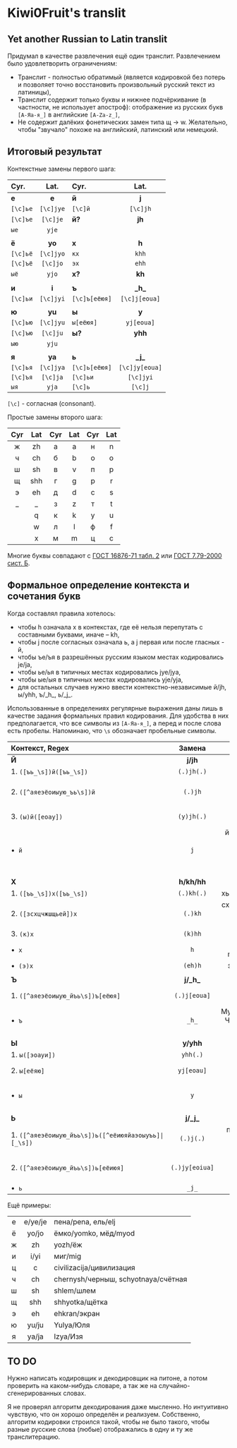 # Kiwi0Fruit's translit

## Yet another Russian to Latin translit

Придумал в качестве развлечения ещё один транслит. Развлечением было удовлетворить ограничениям:

* Транслит - полностью обратимый (является кодировкой без потерь и позволяет точно восстановить произвольный русский текст из латиницы),
* Транслит содержит только буквы и нижнее подчёркивание (в частности, не использует апостроф): отображение из русских букв `[А-Яа-я_]` в английские `[A-Za-z_]`,
* Не содержит далёких фонетических замен типа щ → w. Желательно, чтобы "звучало" похоже на английский, латинский или немецкий.


## Итоговый результат

Контекстные замены первого шага:  

| Cyr.     | Lat.      | Cyr.          | Lat.           |
|:-------- |:---------:|:------------- |:--------------:|
| **е**    | **e**     | **й**         | **j**          |
| `[\c]ье` | `[\c]jye` | `[\c]й`       | `[\c]jh`       |
| `[\c]ъе` | `[\c]je`  | **й?**        | **jh**         |
| `ые`     | `yje`     |               |                |
|          |           |               |                |
| **ё**    | **yo**    | **x**         | **h**          |
| `[\c]ьё` | `[\c]jyo` | `кх`          | `khh`          |
| `[\c]ъё` | `[\c]jo`  | `эх`          | `ehh`          |
| `ыё`     | `yjo`     | **х?**        | **kh**         |
|          |           |               |                |
| **и**    | **i**     | **ъ**         | **\_h\_**      |
| `[\c]ьи` | `[\c]jyi` | `[\c]ъ[еёюя]` | `[\c]j[eoua]`  |
|          |           |               |                |
| **ю**    | **yu**    | **ы**         | **y**          |
| `[\c]ью` | `[\c]jyu` | `ы[еёюя]`     | `yj[eoua]`     |
| `[\c]ъю` | `[\c]ju`  | **ы?**        | **yhh**        |
| `ыю`     | `yju`     |               |                |
|          |           |               |                |
| **я**    | **ya**    | **ь**         | **\_j\_**      |
| `[\c]ья` | `[\c]jya` | `[\c]ь[еёюя]` | `[\c]jy[eoua]` |
| `[\c]ъя` | `[\c]ja`  | `[\c]ьи`      | `[\c]jyi`      |
| `ыя`     | `yja`     | `[\c]ь`       | `[\c]j`        |

`[\c]` - согласная (consonant).

Простые замены второго шага:

| Cyr | Lat   | Cyr | Lat | Cyr | Lat |
|:---:|:-----:|:---:|:---:|:---:|:---:|
|  ж  |  zh   |  а  |  a  |  н  |  n  |
|  ч  |  ch   |  б  |  b  |  о  |  o  |
|  ш  |  sh   |  в  |  v  |  п  |  p  |
|  щ  |  shh  |  г  |  g  |  р  |  r  |
|  э  |  eh   |  д  |  d  |  с  |  s  |
|  _  |  _    |  з  |  z  |  т  |  t  |
|     |  q    |  к  |  k  |  у  |  u  |
|     |  w    |  л  |  l  |  ф  |  f  |
|     |  x    |  м  |  m  |  ц  |  c  |

Многие буквы совпадают с [ГОСТ 16876-71 табл. 2](https://ru.wikipedia.org/wiki/%D0%A2%D1%80%D0%B0%D0%BD%D1%81%D0%BB%D0%B8%D1%82%D0%B5%D1%80%D0%B0%D1%86%D0%B8%D1%8F_%D1%80%D1%83%D1%81%D1%81%D0%BA%D0%BE%D0%B3%D0%BE_%D0%B0%D0%BB%D1%84%D0%B0%D0%B2%D0%B8%D1%82%D0%B0_%D0%BB%D0%B0%D1%82%D0%B8%D0%BD%D0%B8%D1%86%D0%B5%D0%B9#%D0%A1%D1%80%D0%B0%D0%B2%D0%BD%D0%B8%D1%82%D0%B5%D0%BB%D1%8C%D0%BD%D0%B0%D1%8F_%D1%82%D0%B0%D0%B1%D0%BB%D0%B8%D1%86%D0%B0_%D1%81%D0%B8%D1%81%D1%82%D0%B5%D0%BC_%D1%82%D1%80%D0%B0%D0%BD%D1%81%D0%BB%D0%B8%D1%82%D0%B5%D1%80%D0%B0%D1%86%D0%B8%D0%B8) или [ГОСТ 7.79-2000 сист. Б](https://ru.wikipedia.org/wiki/%D0%A2%D1%80%D0%B0%D0%BD%D1%81%D0%BB%D0%B8%D1%82%D0%B5%D1%80%D0%B0%D1%86%D0%B8%D1%8F_%D1%80%D1%83%D1%81%D1%81%D0%BA%D0%BE%D0%B3%D0%BE_%D0%B0%D0%BB%D1%84%D0%B0%D0%B2%D0%B8%D1%82%D0%B0_%D0%BB%D0%B0%D1%82%D0%B8%D0%BD%D0%B8%D1%86%D0%B5%D0%B9#%D0%A1%D1%80%D0%B0%D0%B2%D0%BD%D0%B8%D1%82%D0%B5%D0%BB%D1%8C%D0%BD%D0%B0%D1%8F_%D1%82%D0%B0%D0%B1%D0%BB%D0%B8%D1%86%D0%B0_%D1%81%D0%B8%D1%81%D1%82%D0%B5%D0%BC_%D1%82%D1%80%D0%B0%D0%BD%D1%81%D0%BB%D0%B8%D1%82%D0%B5%D1%80%D0%B0%D1%86%D0%B8%D0%B8).

## Формальное определение контекста и сочетания букв

Когда составлял правила хотелось:

* чтобы h означала х в контекстах, где её нельзя перепутать с составными буквами, иначе – kh,
* чтобы j после согласных означала ь, а j первая или после гласных - й,
* чтобы ъe/ъя в разрешённых русским языком местах кодировались je/ja,
* чтобы ьe/ья в типичных местах кодировались jye/jya,
* чтобы ыe/ыя в типичных местах кодировались yje/yja,
* для остальных случаев нужно ввести контекстно-независимые й/jh, ы/yhh, ъ/\_h\_, ь/\_j\_.

Использованные в определениях регулярные выражения даны лишь в качестве задания формальных правил кодирования. Для удобства в них предполагается, что все символы из `[А-Яа-я_]`, а перед и после слова есть пробелы. Напоминаю, что `\s` обозначает пробельные символы.

| Контекст, Regex                                               |     Замена     |                                     Примеры                                      |
|:------------------------------------------------------------- |:--------------:|:--------------------------------------------------------------------------------:|
| **Й**                                                         |    **ј/jh**    |                                                                                  |
| 1. `([ъь_\s])й([ъь_\s])`                                        |   `(.)jh(.)`   |                                   йъог/jh_h_og                                   |
| 2. `([^аяеэёоиыую_ъь\s])й`                                     |    `(.)jh`     |                подйес/podjhes, подйод/podjhod, мурьйин/mur_j_jin                 |
| 3. `(ы)й([еоау])`                                             |   `(y)jh(.)`   |                          белыйа/belyjha, белыйе/belyjhe                          |
| •  `й`                                                        |      `j`       | йод/jod, байес/bajes, белый/belyj, йиппи/jippi, байыс/bajys, байяс/bajyas, йй/jj |
|                                                               |                |                                                                                  |
| **Х**                                                         |  **h/kh/hh**   |                                                                                  |
| 1. `([ъь_\s])х([ъь_\s])`                                        |   `(.)kh(.)`   |                             хья/khjya, хьан/kh_j_an                              |
| 2. `([зсхцчжшщьей])х`                                         |    `(.)kh`     |                 сход/skhod, мех/mekh, мэр/mehr, мурьхин/murjkhin                 |
| 3. `(к)х`                                                     |    `(k)hh`     |                                     кхе/khhe                                     |
| •  `х`                                                        |      `h`       |                        хохолок/hoholok, mur_h_hin/муръхин                        |
| •  `(э)х`                                                     |    `(eh)h`     |                                эхо/ehho, эон/ehon                                |
|                                                               |                |                                                                                  |
| **Ъ**                                                         |  **j/\_h\_**   |                                                                                  |
| 1. `([^аяеэёоиыую_йъь\s])ъ[еёюя]`                              |  `(.)j[eoua]`  |                            объект/objekt, изъян/izjan                            |
| •  `ъ`                                                        |     `_h_`      |                Муъминат/Mu_h_minat, Чанъань/Chan_h_anj, онъ/on_h_                |
|                                                               |                |                                                                                  |
| **Ы**                                                         |    **y/yhh**   |                                                                                  |
| 1. `ы([эоауи])`                                               |    `yhh(.)`    |                                  ыа/yhha, ыи/yhhi                                |
| 2. `ы[еёяю]`                                                  |   `yj[eoau]`   |                           белые/belyje, бедныя/bednyja                           |
| •  `ы`                                                        |      `y`       |                            крыска/kryska, ыпся/ypsya, пыхтел/pyhtel              |
|                                                               |                |                                                                                  |
| **Ь**                                                         |  **j/\_j\_**   |                                                                                  |
| 1. <code>([^аяеэёоиыую_йъь\s])ь([^еёиюяйаэоыуъь]\|[_\s])</code> |   `(.)j(.)`    |                  прячься/pryachjsya, мыться/mytjsya, конь/konj                   |
| 2. `([^аяеэёоиыую_йъь\s])ь[еёиюя]`                             | `(.)jy[eoiua]` |                      пьеса/pjyesa, пьян/pjyan, ладьи/ladjyi                      |
| •  `ь`                                                        |     `_j_`      |                                 чаньол/chan_j_ol                                 |

Ещё примеры:

|     |         |                                     |
|:---:|:-------:|:----------------------------------- |
|  е  | e/ye/je | пена/pena, ель/elj                  |
|  ё  |  yo/jo  | ёмко/yomko, мёд/myod                |
|  ж  |   zh    | yozh/ёж                             |
|  и  |  i/yi   | миг/mig                             |
|  ц  |    c    | civilizacija/цивилизация            |
|  ч  |   ch    | chernysh/черныш, schyotnaya/счётная |
|  ш  |   sh    | shlem/шлем                          |
|  щ  |   shh   | shhyotka/щётка                      |
|  э  |   eh    | ehkran/экран                        |
|  ю  |  yu/ju  | Yulya/Юля                           |
|  я  |  ya/ja  | Izya/Изя                            |

## TO DO

Нужно написать кодировщик и декодировщик на питоне, а потом проверить на каком-нибудь словаре, а так же на случайно-сгенерированных словах.

Я не проверял алгоритм декодирования даже мысленно. Но интуитивно чувствую, что он хорошо определён и реализуем. Собственно, алгоритм кодировки строился такой, чтобы не было такого, чтобы разные русские слова (любые) отображались в одну и ту же транслитерацию.

